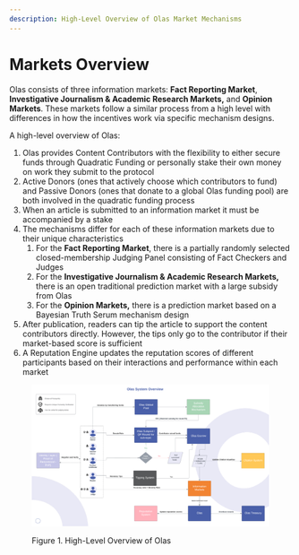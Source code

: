 ```yaml
---
description: High-Level Overview of Olas Market Mechanisms
---
```


# Markets Overview

Olas consists of three information markets: **Fact Reporting Market**, **Investigative Journalism & Academic Research Markets,** and **Opinion Markets**. These markets follow a similar process from a high level with differences in how the incentives work via specific mechanism designs.&#x20;

A high-level overview of Olas:

1. Olas provides Content Contributors with the flexibility to either secure funds through Quadratic Funding or personally stake their own money on work they submit to the protocol
2. Active Donors (ones that actively choose which contributors to fund) and Passive Donors (ones that donate to a global Olas funding pool) are both involved in the quadratic funding process
3. When an article is submitted to an information market it must be accompanied by a stake
4. The mechanisms differ for each of these information markets due to their unique characteristics
   1. For the **Fact Reporting Market**, there is a partially randomly selected closed-membership Judging Panel consisting of Fact Checkers and Judges
   2. For the **Investigative Journalism & Academic Research Markets,** there is an open traditional prediction market with a large subsidy from Olas
   3. For the **Opinion Markets,** there is a prediction market based on a Bayesian Truth Serum mechanism design
5. After publication, readers can tip the article to support the content contributors directly. However, the tips only go to the contributor if their market-based score is sufficient&#x20;
6. A Reputation Engine updates the reputation scores of different participants based on their interactions and performance within each market

<figure><img src=".gitbook/assets/All the diagrams (1).png" alt=""><figcaption><p>Figure 1. High-Level Overview of Olas</p></figcaption></figure>
